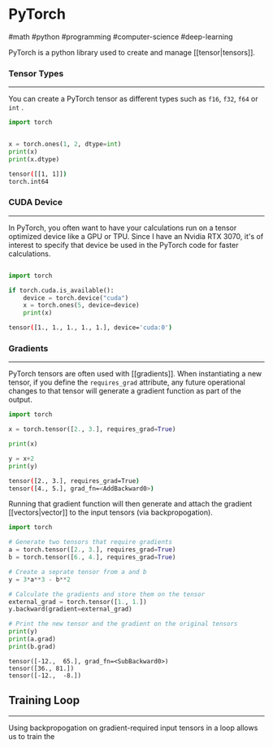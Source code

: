 # PyTorch
#math #python #programming #computer-science #deep-learning

PyTorch is a python library used to create and manage [[tensor|tensors]].

### Tensor Types
---
You can create a PyTorch tensor as different types such as `f16`, `f32`, `f64` or `int` .

```python
import torch


x = torch.ones(1, 2, dtype=int)
print(x)
print(x.dtype)
```

```bash
tensor([[1, 1]])
torch.int64
```

### CUDA Device
---
In PyTorch, you often want to have your calculations run on a tensor optimized device like a GPU or TPU. Since I have an Nvidia RTX 3070, it's of interest to specify that device be used in the PyTorch code for faster calculations.

```python

import torch

if torch.cuda.is_available():
    device = torch.device("cuda")
    x = torch.ones(5, device=device)
    print(x)
```

```bash
tensor([1., 1., 1., 1., 1.], device='cuda:0')
```

### Gradients
---

PyTorch tensors are often used with [[gradients]]. When instantiating a new tensor, if you define the `requires_grad` attribute, any future operational changes to that tensor will generate a gradient function as part of the output.

```python
import torch

x = torch.tensor([2., 3.], requires_grad=True)

print(x)

y = x+2
print(y)
```

```bash
tensor([2., 3.], requires_grad=True)
tensor([4., 5.], grad_fn=<AddBackward0>)
```

Running that gradient function will then generate and attach the gradient [[vectors|vector]] to the input tensors (via backpropogation).

```python
import torch

# Generate two tensors that require gradients
a = torch.tensor([2., 3.], requires_grad=True)
b = torch.tensor([6., 4.], requires_grad=True)

# Create a seprate tensor from a and b
y = 3*a**3 - b**2

# Calculate the gradients and store them on the tensor
external_grad = torch.tensor([1., 1.])
y.backward(gradient=external_grad)

# Print the new tensor and the gradient on the original tensors
print(y)
print(a.grad)
print(b.grad)
```

```shell
tensor([-12.,  65.], grad_fn=<SubBackward0>)
tensor([36., 81.])
tensor([-12.,  -8.])
```

## Training Loop
---

Using backpropogation on gradient-required input tensors in a loop allows us to train the 

